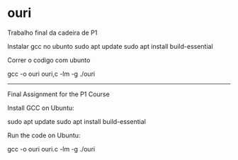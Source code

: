 # ouri

Trabalho final da cadeira de P1

Instalar gcc no ubunto
sudo apt update
sudo apt install build-essential

Correr o codigo com ubunto

gcc -o ouri ouri,c -lm -g
./ouri

---

Final Assignment for the P1 Course

Install GCC on Ubuntu:

sudo apt update
sudo apt install build-essential

Run the code on Ubuntu:

gcc -o ouri ouri.c -lm -g
./ouri
